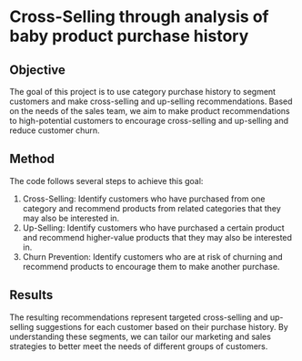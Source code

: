 # Cross-Selling through analysis of baby product purchase history

## Objective
The goal of this project is to use category purchase history to segment customers and make cross-selling and up-selling recommendations. Based on the needs of the sales team, we aim to make product recommendations to high-potential customers to encourage cross-selling and up-selling and reduce customer churn.

## Method
The code follows several steps to achieve this goal:

1. Cross-Selling: Identify customers who have purchased from one category and recommend products from related categories that they may also be interested in.
2. Up-Selling: Identify customers who have purchased a certain product and recommend higher-value products that they may also be interested in.
3. Churn Prevention: Identify customers who are at risk of churning and recommend products to encourage them to make another purchase.

## Results
The resulting recommendations represent targeted cross-selling and up-selling suggestions for each customer based on their purchase history. By understanding these segments, we can tailor our marketing and sales strategies to better meet the needs of different groups of customers.
